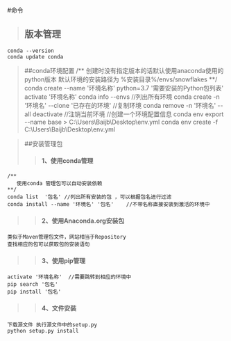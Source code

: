 #命令
> ## 版本管理
    conda --version
    conda update conda
> ##conda环境配置
    /**
        创建时没有指定版本的话默认使用anaconda使用的python版本
        默认环境的安装路径为  %安装目录%/envs/snowflakes
    **/
    conda create --name '环境名称' python=3.7 '需要安装的Python包列表'
    activate '环境名称'
    conda info --envs  //列出所有环境
    conda create -n '环境名' --clone '已存在的环境' //复制环境
    conda remove -n '环境名' --all
    deactivate  //注销当前环境
    //创建一个环境配置信息
    conda env export --name base > C:\Users\Baijb\Desktop\env.yml
    conda env create -f C:\Users\Baijb\Desktop\env.yml
    
> ##安装管理包
>> #### 1、使用conda管理
    /**
       使用conda 管理包可以自动安装依赖
    **/
    conda list  '包名' //列出所有安装的包 ，可以根据包名进行过滤
    conda install --name '环境名' '包名'    //不带名称直接安装到激活的环境中
>> #### 2、使用Anaconda.org安装包
    类似于Maven管理包文件，网站相当于Repository
    查找相应的包可以获取包的安装语句
>> #### 3、使用pip管理 
    activate '环境名称'  //需要跳转到相应的环境中
    pip search '包名' 
    pip install '包名'
>> #### 4、文件安装
    下载源文件 执行源文件中的setup.py 
    python setup.py install
